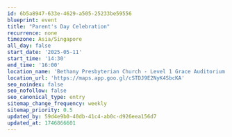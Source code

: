 ```yaml
---
id: 6b5a8947-633e-4629-a505-25233be59556
blueprint: event
title: "Parent's Day Celebration"
recurrence: none
timezone: Asia/Singapore
all_day: false
start_date: '2025-05-11'
start_time: '14:30'
end_time: '16:00'
location_name: 'Bethany Presbyterian Church - Level 1 Grace Auditorium'
location_url: 'https://maps.app.goo.gl/cSTDJ9E2NyK4SbcKA'
seo_noindex: false
seo_nofollow: false
seo_canonical_type: entry
sitemap_change_frequency: weekly
sitemap_priority: 0.5
updated_by: 59d4e9b0-40db-41c4-ab0c-d926eea156d7
updated_at: 1746866601
---
```

